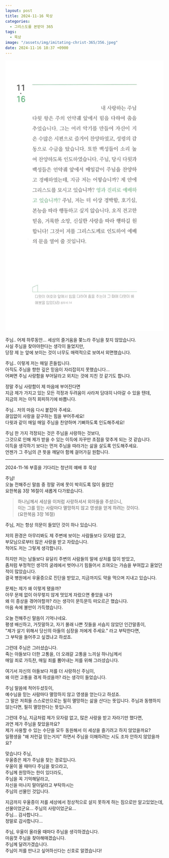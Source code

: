 ```yaml
---
layout: post
title: 2024-11-16 묵상
categories:
  - 그리스도를 본받아 365
tags:
  - 묵상
image: "/assets/img/imitating-christ-365/356.jpeg"
date: 2024-11-16 18:37 +0900
---
```


![image](/assets/img/imitating-christ-365/356.jpeg)

주님.. 어제 하루동안... 세상의 즐거움을 쫒느라 주님을 찾지 않았습니다.  
사실 주님을 찾아야한다는 생각이 들었지만,  
당장 제 눈 앞에 보이는 것이 너무도 매력적으로 보여서 외면했습니다.

주님.. 이렇게 저는 매일 흔들립니다.  
아직도 주님을 향한 깊은 믿음이 자리잡히지 못했습니다...  
어쩌면 주님 사랑함을 부어달라고 외치는 것에 지친 것 같기도 합니다.

정말 주님 사랑함이 제 마음에 부어진다면  
지금 제가 가지고 있는 모든 걱정과 두려움이 사라져 담대히 나아갈 수 있을 텐데,  
지금의 저는 아직 회피하기에 바쁩니다.

주님.. 저의 마음 다시 붙잡아 주세요.  
끊임없이 사랑을 갈구하는 힘을 부어주세요!  
다윗과 같이 매일 매일 주님을 찬양하며 기뻐하도록 인도해주세요!

주님 한 가지 걱정되는 것은 주님을 사랑하는 것보다,  
그것으로 인해 제가 받을 수 있는 이득에 자꾸만 초점을 맞추게 되는 것 같습니다.  
이득을 생각하기 보다는 먼저 주님을 따라가는 삶을 살도록 인도해주세요.  
언젠가 그 주님의 큰 뜻을 깨달아 함께 걸어가길 원합니다.

---

2024-11-16 부흥을 기다리는 청년의 예배 후 묵상

주님!  
오늘 전해주신 말씀 중 정말 귀에 못이 박히도록 많이 들었던  
요한복음 3장 16절이 새롭게 다가왔습니다.

> 하나님께서 세상을 이처럼 사랑하셔서 외아들을 주셨으니,  
> 이는 그를 믿는 사람마다 멸망하지 않고 영생을 얻게 하려는 것이다.  
> (요한복음 3장 16절)

주님, 저는 항상 의문이 들었던 것이 하나 있습니다.

저의 환경은 아무리봐도 제 주변에 보이는 사람들보다 모자람 없고,  
부모님으로부터 많은 사랑을 받고 자랐습니다.  
적어도 저는 그렇게 생각합니다.

하지만 저는 남들보다 유달리 주변의 사람들의 말에 상처를 많이 받았고,  
좀처럼 부정적인 생각의 굴레에서 벗어나기 힘들어서 조여오는 가슴을 부여잡고 울었던 적이 많았습니다.  
결국 병원에서 우울증으로 진단을 받았고, 지금까지도 약을 먹으며 지내고 있습니다.

문제는 제가 왜 이렇게 됐을까?  
아무 문제 없이 아무렇지 않게 멋있게 자랐으면 좋았을 내가  
왜 이 증상을 겪어야할까? 라는 생각이 문득문득 떠오르곤 했습니다.  
마음 속에 불만이 가득했습니다.

오늘 전해주신 말씀이 기억나네요.  
평생 배신하고, 거짓말하고, 자기 몰래 나쁜 짓들을 서슴지 않았던 인간말종이,  
"제가 살기 위해서 당신의 아들의 심장을 저에게 주세요." 라고 부탁한다면,  
그 부탁을 들어주고 싶겠냐고 하셨죠.

그런데 주님은 그러셨습니다.  
죽는 아들보다 더한 고통을, 더 오래갈 고통을 느끼실 하나님께서  
매일 죄로 가득찬, 매일 죄를 뿜어내는 저를 위해 그러셨습니다.

여기서 자신의 아들보다 저를 더 사랑하신 주님이,  
왜 이런 고통을 겪게 하셨을까? 라는 생각이 들었습니다.

주님 말씀에 적어두셨듯이,  
예수님을 믿는 사람마다 멸망하지 않고 영생을 얻는다고 하셨죠.  
그 말은 저희들 스스로만으로는 필히 멸망하는 삶을 산다는 뜻입니다.
주님과 동행하지 않는다면, 필히 멸망한다는 뜻입니다.

그런데 주님, 지금처럼 제가 모자람 없고, 많은 사랑을 받고 자라기만 했다면,  
과연 제가 주님을 찾았을까요?  
제가 사용할 수 있는 수단을 모두 동원해서 이 세상을 즐기려고 하지 않았을까요?  
일평생을 "왜 저런걸 믿는거지" 하면서 주님을 이해하려는 시도 조차 안하지 않았을까요?

맞습니다 주님,  
우울증은 제가 주님을 찾는 경로입니다.  
우울이 올 때마다 주님을 찾으라고,  
주님께 원망하는 한이 있더라도,  
주님을 꼭 기억해달라고,  
자신을 떠나지 말아달라고 부탁하시는  
주님의 선물인 것입니다.

지금까지 우울증이 저를 세상에서 정상적으로 살지 못하게 하는 짐으로만 알고있었는데,
선물이었군요... 주님의 사랑이었군요...  
주님... 감사합니다...  
정말로 감사합니다...

주님, 우울이 올라올 때마다 주님을 생각하겠습니다.  
마음껏 주님을 찾아해매겠습니다.  
주님께 달려가겠습니다.  
주님이 저를 만나고 싶어하신다는 신호로 알겠습니다!
